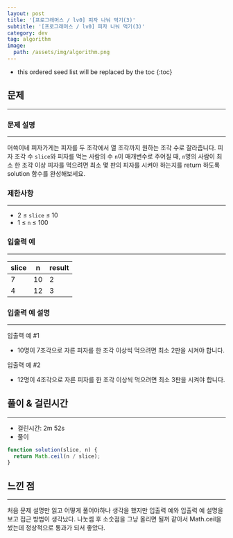 ```yaml
---
layout: post
title: '[프로그래머스 / lv0] 피자 나눠 먹기(3)'
subtitle: '[프로그래머스 / lv0] 피자 나눠 먹기(3)'
category: dev
tag: algorithm
image:
  path: /assets/img/algorithm.png
---
```


<!-- prettier-ignore -->
* this ordered seed list will be replaced by the toc
{:toc}

## 문제

---

### **문제 설명**

---

머쓱이네 피자가게는 피자를 두 조각에서 열 조각까지 원하는 조각 수로 잘라줍니다. 피자 조각 수 `slice`와 피자를 먹는 사람의 수 `n`이 매개변수로 주어질 때, `n`명의 사람이 최소 한 조각 이상 피자를 먹으려면 최소 몇 판의 피자를 시켜야 하는지를 return 하도록 solution 함수를 완성해보세요.

### 제한사항

---

- 2 ≤ `slice` ≤ 10
- 1 ≤ `n` ≤ 100

### 입출력 예

---

| slice | n   | result |
| ----- | --- | ------ |
| 7     | 10  | 2      |
| 4     | 12  | 3      |

### 입출력 예 설명

---

입출력 예 #1

- 10명이 7조각으로 자른 피자를 한 조각 이상씩 먹으려면 최소 2판을 시켜야 합니다.

입출력 예 #2

- 12명이 4조각으로 자른 피자를 한 조각 이상씩 먹으려면 최소 3판을 시켜야 합니다.

## 풀이 & 걸린시간

---

- 걸린시간: 2m 52s
- 풀이

```jsx
function solution(slice, n) {
  return Math.ceil(n / slice);
}
```

## 느낀 점

---

처음 문제 설명만 읽고 어떻게 풀어야하나 생각을 했지만 입출력 예와 입출력 예 설명을 보고 접근 방법이 생각났다. 나눗셈 후 소숫점을 그냥 올리면 될꺼 같아서 Math.ceil을 썼는데 정상적으로 통과가 되서 좋았다.
